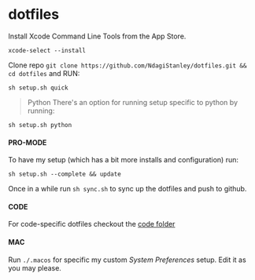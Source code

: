 # dotfiles

Install Xcode Command Line Tools from the App Store.

`xcode-select --install`

Clone repo `git clone https://github.com/NdagiStanley/dotfiles.git && cd dotfiles` and RUN:

`sh setup.sh quick`

> Python
There's an option for running setup specific to python by running:

`sh setup.sh python`

#### PRO-MODE

To have my setup (which has a bit more installs and configuration) run:

`sh setup.sh --complete && update`

Once in a while run `sh sync.sh` to sync up the dotfiles and push to github.

#### CODE

For code-specific dotfiles checkout the [code folder](/code)

#### MAC

Run `./.macos` for specific my custom *System Preferences* setup. Edit it as you may please.
